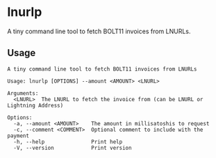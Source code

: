 # lnurlp

A tiny command line tool to fetch BOLT11 invoices from LNURLs.

## Usage
```
A tiny command line tool to fetch BOLT11 invoices from LNURLs

Usage: lnurlp [OPTIONS] --amount <AMOUNT> <LNURL>

Arguments:
  <LNURL>  The LNURL to fetch the invoice from (can be LNURL or Lightning Address)

Options:
  -a, --amount <AMOUNT>    The amount in millisatoshis to request
  -c, --comment <COMMENT>  Optional comment to include with the payment
  -h, --help               Print help
  -V, --version            Print version
  ```